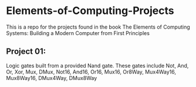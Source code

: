 # Elements-of-Computing-Projects

This is a repo for the projects found in the book The Elements of Computing Systems: Building a Modern Computer from First Principles

## Project 01: 
Logic gates built from a provided Nand gate. These gates include Not, And, Or, Xor, Mux, DMux, Not16, And16, Or16, Mux16, Or8Way, Mux4Way16, Mux8Way16, DMux4Way, DMux8Way 
